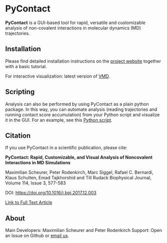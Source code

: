 # PyContact
<!-- [![Build Status](https://travis-ci.com/maxscheurer/pycontact.svg?token=Xyntx2ELmeydq8pgqs8t&branch=master)](https://travis-ci.com/maxscheurer/pycontact) -->
<!--[![DOI](https://www.zenodo.org/badge/56337063.svg)](https://www.zenodo.org/badge/latestdoi/56337063) -->

**PyContact** is a GUI-based tool for rapid, versatile and customizable analysis of non-covalent interactions in molecular dynamics (MD) trajectories.

## Installation
Please find detailed installation instructions on the [project website](https://pycontact.github.io/) together
with a basic tutorial.

For interactive visualization: latest version of [VMD](http://www.ks.uiuc.edu/Development/Download/download.cgi?PackageName=VMD).


## Scripting
Analysis can also be performed by using PyContact as a plain python package. In this way,
you can automate analysis (reading trajectories and running contact score accumulation) from your Python script and visualize it in the GUI. For an example, see this [Python script](examples/automation.py).

## Citation
If you use PyContact in a scientific publication, please cite:

__PyContact: Rapid, Customizable, and Visual Analysis of Noncovalent Interactions in MD Simulations__

Maximilian Scheurer, Peter Rodenkirch, Marc Siggel, Rafael C. Bernardi, Klaus Schulten, Emad Tajkhorshid and Till Rudack
Biophysical Journal, Volume 114, Issue 3, 577-583

DOI: https://doi.org/10.1016/j.bpj.2017.12.003

[Link to Full Text Article](http://www.cell.com/biophysj/fulltext/S0006-3495(17)35051-8)

## About
Main Developers: Maximilian Scheurer and Peter Rodenkirch
Support: Open an Issue on Github or [email us](mailto:mscheurer@ks.uiuc.edu).
